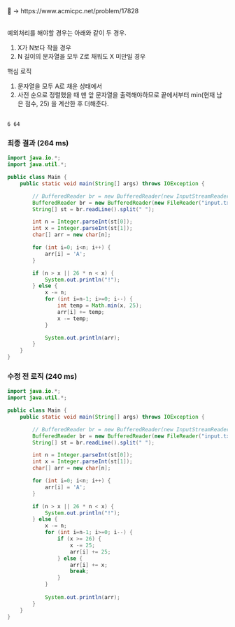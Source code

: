 <aside>
📌 → https://www.acmicpc.net/problem/17828 <br/><br/>

예외처리를 해야할 경우는 아래와 같이 두 경우.

1.  X가 N보다 작을 경우
2. N 길이의 문자열을 모두 Z로 채워도 X 미만일 경우

핵심 로직

1. 문자열을 모두 A로 채운 상태에서
2. 사전 순으로 정렬했을 때 맨 앞 문자열을 출력해야하므로 끝에서부터 min(현재 남은 점수, 25) 을 계산한 후 더해준다. <br/><br/>

```
6 64
```

### 최종 결과 (264 ms)

```java
import java.io.*;
import java.util.*;

public class Main {
    public static void main(String[] args) throws IOException {

        // BufferedReader br = new BufferedReader(new InputStreamReader(System.in));
        BufferedReader br = new BufferedReader(new FileReader("input.txt")); 
        String[] st = br.readLine().split(" ");

        int n = Integer.parseInt(st[0]);
        int x = Integer.parseInt(st[1]);
        char[] arr = new char[n];

        for (int i=0; i<n; i++) {
            arr[i] = 'A';
        }

        if (n > x || 26 * n < x) {
            System.out.println("!");
        } else {
            x -= n;
            for (int i=n-1; i>=0; i--) {
                int temp = Math.min(x, 25);
                arr[i] += temp;
                x -= temp;
            }

            System.out.println(arr);
        }
    }
}
```

### 수정 전 로직 (240 ms)

```java
import java.io.*;
import java.util.*;

public class Main {
    public static void main(String[] args) throws IOException {

        // BufferedReader br = new BufferedReader(new InputStreamReader(System.in));
        BufferedReader br = new BufferedReader(new FileReader("input.txt")); 
        String[] st = br.readLine().split(" ");

        int n = Integer.parseInt(st[0]);
        int x = Integer.parseInt(st[1]);
        char[] arr = new char[n];

        for (int i=0; i<n; i++) {
            arr[i] = 'A';
        }

        if (n > x || 26 * n < x) {
            System.out.println("!");
        } else {
            x -= n;
            for (int i=n-1; i>=0; i--) {
                if (x >= 26) {
                    x -= 25;
                    arr[i] += 25;
                } else {
                    arr[i] += x;
                    break;
                }
            }
            
            System.out.println(arr);
        }
    }
}
```

</aside>
